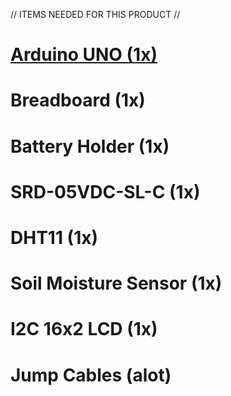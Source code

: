 // ITEMS NEEDED FOR THIS PRODUCT //

# [Arduino UNO (1x)](https://shopee.com.my/UNO-R3-Board-ATmega328P-with-USB-Cable-for-Arduino-i.9026134.1852416173?gclid=Cj0KCQjwnvOaBhDTARIsAJ)
# Breadboard (1x)
# Battery Holder (1x)
# SRD-05VDC-SL-C (1x)
# DHT11 (1x)
# Soil Moisture Sensor (1x)
# I2C 16x2 LCD (1x)
# Jump Cables (alot)
